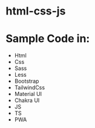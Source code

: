 # html-css-js



# Sample Code in:
-  Html
-  Css
-  Sass
-  Less
-  Bootstrap
-  TailwindCss
-  Material UI
-  Chakra UI
-  JS
-  TS
-  PWA
